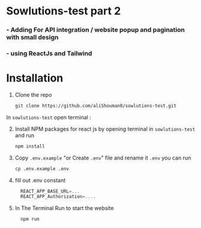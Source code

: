 # Sowlutions-test part 2

### - Adding For API integration / website popup and pagination with small design

### - using ReactJs and Tailwind

# Installation

1. Clone the repo
   ```sh
   git clone https://github.com/aliShouman0/sowlutions-test.git
   ```

In `sowlutions-test` open terminal :

2. Install NPM packages for react js by opening terminal in `sowlutions-test` and run

   ```sh
   npm install
   ```
3. Copy `.env.example` "or Create `.env`" file and rename it `.env` you can run

   ```sh
   cp .env.example .env
   ```
4. fill out .env constant

   ````js
     REACT_APP_BASE_URL=...
     REACT_APP_Authorization=....
    ````
5. In The Terminal Run to start the website
   ```sh
     npm run
   ````
